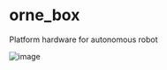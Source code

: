 # orne_box
Platform hardware for autonomous robot

![image](https://user-images.githubusercontent.com/5755200/76318342-eb89c780-6320-11ea-900b-02a052fb53ae.png)
